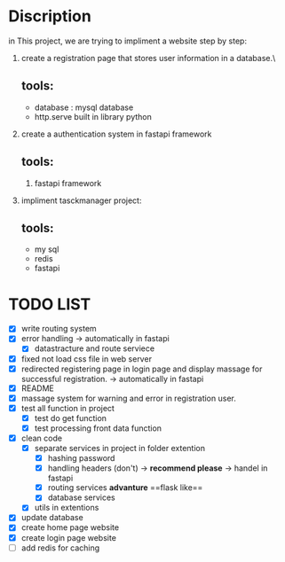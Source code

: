 # Discription

in This project, we are trying to impliment a website step by step:

1. create a registration page that stores user information in a database.\
   ## tools:
    - database : mysql database
    - http.serve built in library python
2. create a authentication system in fastapi framework
    ## tools:
    1. fastapi framework 


3. impliment tasckmanager project:
   ## tools:
   - my sql 
   - redis
   - fastapi

# TODO LIST

- [x] write routing system
- [x] error handling -> automatically in fastapi
    - [x] datastracture and route serviece 
- [x] fixed not load css file in web server
- [x] redirected registering page in login page and display massage for successful registration. -> automatically in 
fastapi
- [x] README
- [x] massage system for warning and error in registration user.
- [x] test all function in project
    - [x] test do get function
    - [x] test processing front data function
- [x] clean code
    - [x] separate services in project in folder extention
        - [x] hashing password
        - [x] handling headers (don't) -> **recommend please** -> handel in fastapi
        - [x] routing services **advanture** ==flask like==
        - [x] database services
    - [x] utils in extentions
- [x] update database
- [x] create home page website
- [x] create login page website
- [ ] add redis for caching
